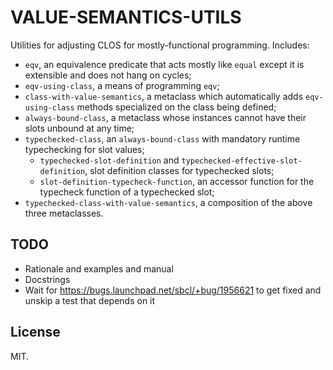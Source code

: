 # VALUE-SEMANTICS-UTILS

Utilities for adjusting CLOS for mostly-functional programming. Includes:

* `eqv`, an equivalence predicate that acts mostly like `equal`
  except it is extensible and does not hang on cycles;
* `eqv-using-class`, a means of programming `eqv`;
* `class-with-value-semantics`, a metaclass which automatically adds
  `eqv-using-class` methods specialized on the class being defined;
* `always-bound-class`, a metaclass whose instances cannot have their
  slots unbound at any time;
* `typechecked-class`, an `always-bound-class` with mandatory runtime
  typechecking for slot values;
  * `typechecked-slot-definition` and `typechecked-effective-slot-definition`,
    slot definition classes for typechecked slots;
  * `slot-definition-typecheck-function`, an accessor function for the typecheck
    function of a typechecked slot;
* `typechecked-class-with-value-semantics`, a composition of the above three
  metaclasses.

## TODO

* Rationale and examples and manual
* Docstrings
* Wait for https://bugs.launchpad.net/sbcl/+bug/1956621 to get fixed and
  unskip a test that depends on it

## License

MIT.

